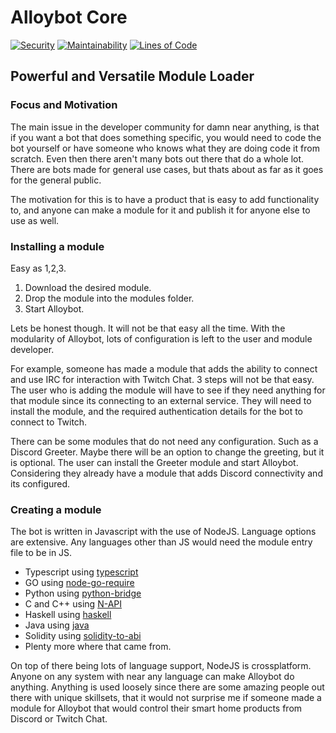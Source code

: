 # Alloybot Core
[![Security](http://sq.taylorstapleton.ca/api/project_badges/measure?project=AlloybotCore&metric=security_rating)](http://sq.taylorstapleton.ca/dashboard?id=AlloybotCore)
[![Maintainability](http://sq.taylorstapleton.ca/api/project_badges/measure?project=AlloybotCore&metric=sqale_rating)](http://sq.taylorstapleton.ca/dashboard?id=AlloybotCore)
[![Lines of Code](http://sq.taylorstapleton.ca/api/project_badges/measure?project=AlloybotCore&metric=ncloc)](http://sq.taylorstapleton.ca/dashboard?id=AlloybotCore)

## Powerful and Versatile Module Loader

### Focus and Motivation
The main issue in the developer community for damn near anything, is that if you want a bot that does something specific, you would need to code the bot yourself or have someone who knows what they are doing code it from scratch. Even then there aren't many bots out there that do a whole lot. There are bots made for general use cases, but thats about as far as it goes for the general public.

The motivation for this is to have a product that is easy to add functionality to, and anyone can make a module for it and publish it for anyone else to use as well.

### Installing a module
Easy as 1,2,3.
1. Download the desired module.
2. Drop the module into the modules folder.
3. Start Alloybot.

Lets be honest though. It will not be that easy all the time. With the modularity of Alloybot, lots of configuration is left to the user and module developer.

For example, someone has made a module that adds the ability to connect and use IRC for interaction with Twitch Chat.
3 steps will not be that easy. The user who is adding the module will have to see if they need anything for that module since its connecting to an external service.
They will need to install the module, and the required authentication details for the bot to connect to Twitch.

There can be some modules that do not need any configuration. Such as a Discord Greeter. Maybe there will be an option to change the greeting, but it is optional. The user can install the Greeter module and start Alloybot.
Considering they already have a module that adds Discord connectivity and its configured.

### Creating a module
The bot is written in Javascript with the use of NodeJS.
Language options are extensive. Any languages other than JS would need the module entry file to be in JS.

- Typescript using [typescript](https://www.npmjs.com/package/typescript)
- GO using [node-go-require](https://www.npmjs.com/package/node-go-require)
- Python using [python-bridge](https://www.npmjs.com/package/python-bridge)
- C and C++ using [N-API](https://nodejs.org/api/n-api.html)
- Haskell using [haskell](https://www.npmjs.com/package/require-haskell)
- Java using [java](https://www.npmjs.com/package/java)
- Solidity using [solidity-to-abi](https://www.npmjs.com/package/solidity-to-abi)
- Plenty more where that came from.

On top of there being lots of language support, NodeJS is crossplatform. Anyone on any system with near any language can make Alloybot do anything. 
Anything is used loosely since there are some amazing people out there with unique skillsets, that it would not surprise me if someone made a module for Alloybot that would control their smart home products from Discord or Twitch Chat.
